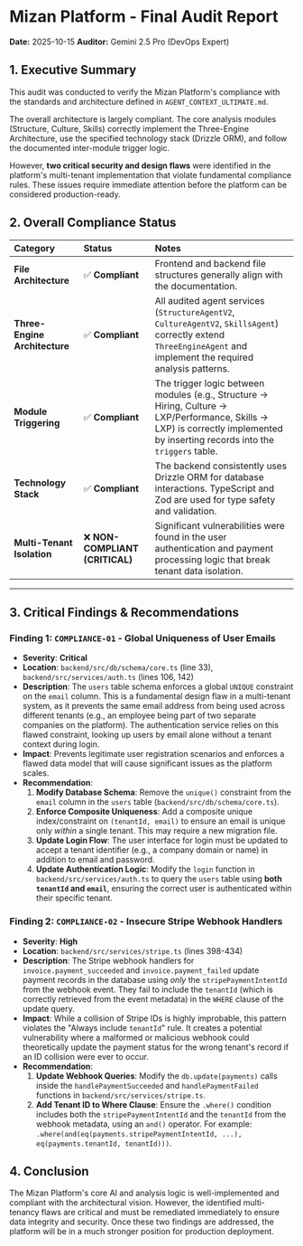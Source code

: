 # Mizan Platform - Final Audit Report

**Date:** 2025-10-15
**Auditor:** Gemini 2.5 Pro (DevOps Expert)

## 1. Executive Summary

This audit was conducted to verify the Mizan Platform's compliance with the standards and architecture defined in `AGENT_CONTEXT_ULTIMATE.md`.

The overall architecture is largely compliant. The core analysis modules (Structure, Culture, Skills) correctly implement the Three-Engine Architecture, use the specified technology stack (Drizzle ORM), and follow the documented inter-module trigger logic.

However, **two critical security and design flaws** were identified in the platform's multi-tenant implementation that violate fundamental compliance rules. These issues require immediate attention before the platform can be considered production-ready.

## 2. Overall Compliance Status

| Category | Status | Notes |
| :--- | :--- | :--- |
| **File Architecture** | ✅ **Compliant** | Frontend and backend file structures generally align with the documentation. |
| **Three-Engine Architecture** | ✅ **Compliant** | All audited agent services (`StructureAgentV2`, `CultureAgentV2`, `SkillsAgent`) correctly extend `ThreeEngineAgent` and implement the required analysis patterns. |
| **Module Triggering** | ✅ **Compliant** | The trigger logic between modules (e.g., Structure → Hiring, Culture → LXP/Performance, Skills → LXP) is correctly implemented by inserting records into the `triggers` table. |
| **Technology Stack** | ✅ **Compliant** | The backend consistently uses Drizzle ORM for database interactions. TypeScript and Zod are used for type safety and validation. |
| **Multi-Tenant Isolation** | ❌ **NON-COMPLIANT (CRITICAL)** | Significant vulnerabilities were found in the user authentication and payment processing logic that break tenant data isolation. |

---

## 3. Critical Findings & Recommendations

### Finding 1: `COMPLIANCE-01` - Global Uniqueness of User Emails

- **Severity**: **Critical**
- **Location**: `backend/src/db/schema/core.ts` (line 33), `backend/src/services/auth.ts` (lines 106, 142)
- **Description**: The `users` table schema enforces a global `UNIQUE` constraint on the `email` column. This is a fundamental design flaw in a multi-tenant system, as it prevents the same email address from being used across different tenants (e.g., an employee being part of two separate companies on the platform). The authentication service relies on this flawed constraint, looking up users by email alone without a tenant context during login.
- **Impact**: Prevents legitimate user registration scenarios and enforces a flawed data model that will cause significant issues as the platform scales.
- **Recommendation**:
    1.  **Modify Database Schema**: Remove the `unique()` constraint from the `email` column in the `users` table (`backend/src/db/schema/core.ts`).
    2.  **Enforce Composite Uniqueness**: Add a composite unique index/constraint on `(tenantId, email)` to ensure an email is unique only *within* a single tenant. This may require a new migration file.
    3.  **Update Login Flow**: The user interface for login must be updated to accept a tenant identifier (e.g., a company domain or name) in addition to email and password.
    4.  **Update Authentication Logic**: Modify the `login` function in `backend/src/services/auth.ts` to query the `users` table using **both `tenantId` and `email`**, ensuring the correct user is authenticated within their specific tenant.

### Finding 2: `COMPLIANCE-02` - Insecure Stripe Webhook Handlers

- **Severity**: **High**
- **Location**: `backend/src/services/stripe.ts` (lines 398-434)
- **Description**: The Stripe webhook handlers for `invoice.payment_succeeded` and `invoice.payment_failed` update payment records in the database using *only* the `stripePaymentIntentId` from the webhook event. They fail to include the `tenantId` (which is correctly retrieved from the event metadata) in the `WHERE` clause of the update query.
- **Impact**: While a collision of Stripe IDs is highly improbable, this pattern violates the "Always include `tenantId`" rule. It creates a potential vulnerability where a malformed or malicious webhook could theoretically update the payment status for the wrong tenant's record if an ID collision were ever to occur.
- **Recommendation**:
    1.  **Update Webhook Queries**: Modify the `db.update(payments)` calls inside the `handlePaymentSucceeded` and `handlePaymentFailed` functions in `backend/src/services/stripe.ts`.
    2.  **Add Tenant ID to Where Clause**: Ensure the `.where()` condition includes both the `stripePaymentIntentId` and the `tenantId` from the webhook metadata, using an `and()` operator. For example: `.where(and(eq(payments.stripePaymentIntentId, ...), eq(payments.tenantId, tenantId)))`.

## 4. Conclusion

The Mizan Platform's core AI and analysis logic is well-implemented and compliant with the architectural vision. However, the identified multi-tenancy flaws are critical and must be remediated immediately to ensure data integrity and security. Once these two findings are addressed, the platform will be in a much stronger position for production deployment.
